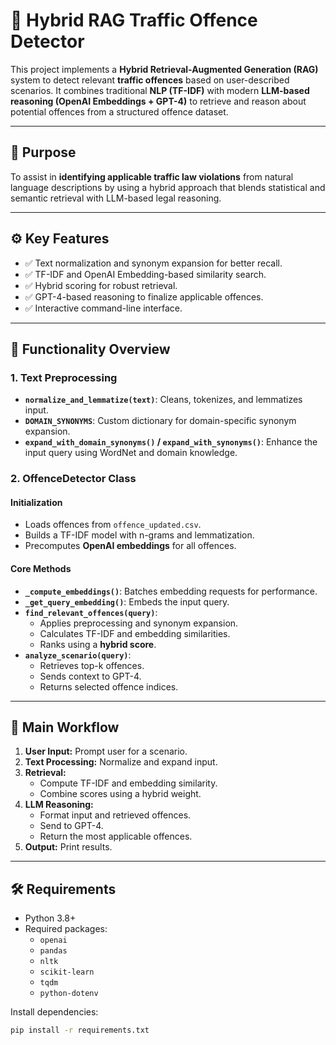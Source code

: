 # 🚦 Hybrid RAG Traffic Offence Detector

This project implements a **Hybrid Retrieval-Augmented Generation (RAG)** system to detect relevant **traffic offences** based on user-described scenarios. It combines traditional **NLP (TF-IDF)** with modern **LLM-based reasoning (OpenAI Embeddings + GPT-4)** to retrieve and reason about potential offences from a structured offence dataset.

---

## 📌 Purpose

To assist in **identifying applicable traffic law violations** from natural language descriptions by using a hybrid approach that blends statistical and semantic retrieval with LLM-based legal reasoning.

---

## ⚙️ Key Features

- ✅ Text normalization and synonym expansion for better recall.
- ✅ TF-IDF and OpenAI Embedding-based similarity search.
- ✅ Hybrid scoring for robust retrieval.
- ✅ GPT-4-based reasoning to finalize applicable offences.
- ✅ Interactive command-line interface.

---

## 🧠 Functionality Overview

### 1. Text Preprocessing
- **`normalize_and_lemmatize(text)`**: Cleans, tokenizes, and lemmatizes input.
- **`DOMAIN_SYNONYMS`**: Custom dictionary for domain-specific synonym expansion.
- **`expand_with_domain_synonyms()` / `expand_with_synonyms()`**: Enhance the input query using WordNet and domain knowledge.

### 2. OffenceDetector Class

#### Initialization
- Loads offences from `offence_updated.csv`.
- Builds a TF-IDF model with n-grams and lemmatization.
- Precomputes **OpenAI embeddings** for all offences.

#### Core Methods
- **`_compute_embeddings()`**: Batches embedding requests for performance.
- **`_get_query_embedding()`**: Embeds the input query.
- **`find_relevant_offences(query)`**:
  - Applies preprocessing and synonym expansion.
  - Calculates TF-IDF and embedding similarities.
  - Ranks using a **hybrid score**.
- **`analyze_scenario(query)`**:
  - Retrieves top-k offences.
  - Sends context to GPT-4.
  - Returns selected offence indices.

---

## 🔁 Main Workflow

1. **User Input:** Prompt user for a scenario.
2. **Text Processing:** Normalize and expand input.
3. **Retrieval:**
   - Compute TF-IDF and embedding similarity.
   - Combine scores using a hybrid weight.
4. **LLM Reasoning:**
   - Format input and retrieved offences.
   - Send to GPT-4.
   - Return the most applicable offences.
5. **Output:** Print results.

---

## 🛠️ Requirements

- Python 3.8+
- Required packages:
  - `openai`
  - `pandas`
  - `nltk`
  - `scikit-learn`
  - `tqdm`
  - `python-dotenv`

Install dependencies:

```bash
pip install -r requirements.txt
